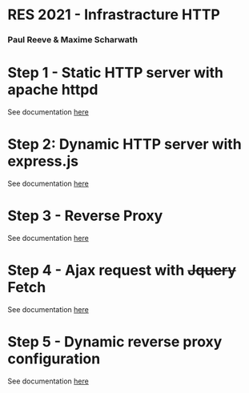 # RES 2021 - Infrastracture HTTP
### Paul Reeve & Maxime Scharwath

# Step 1 - Static HTTP server with apache httpd

See documentation [here](./STEP1/README.md)

# Step 2: Dynamic HTTP server with express.js

See documentation [here](./STEP2/README.md)

# Step 3 - Reverse Proxy

See documentation [here](./STEP3/README.md)

# Step 4 - Ajax request with ~~Jquery~~ Fetch

See documentation [here](./STEP4/README.md)

# Step 5 - Dynamic reverse proxy configuration

See documentation [here](./STEP5/README.md)
